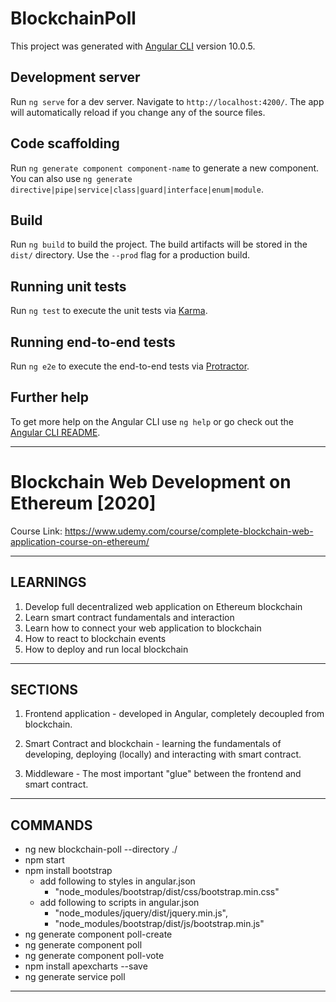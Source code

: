 # BlockchainPoll

This project was generated with [Angular CLI](https://github.com/angular/angular-cli) version 10.0.5.

## Development server

Run `ng serve` for a dev server. Navigate to `http://localhost:4200/`. The app will automatically reload if you change any of the source files.

## Code scaffolding

Run `ng generate component component-name` to generate a new component. You can also use `ng generate directive|pipe|service|class|guard|interface|enum|module`.

## Build

Run `ng build` to build the project. The build artifacts will be stored in the `dist/` directory. Use the `--prod` flag for a production build.

## Running unit tests

Run `ng test` to execute the unit tests via [Karma](https://karma-runner.github.io).

## Running end-to-end tests

Run `ng e2e` to execute the end-to-end tests via [Protractor](http://www.protractortest.org/).

## Further help

To get more help on the Angular CLI use `ng help` or go check out the [Angular CLI README](https://github.com/angular/angular-cli/blob/master/README.md).

---

# Blockchain Web Development on Ethereum [2020]

Course Link: <https://www.udemy.com/course/complete-blockchain-web-application-course-on-ethereum/>

---

## LEARNINGS

1. Develop full decentralized web application on Ethereum blockchain
2. Learn smart contract fundamentals and interaction
3. Learn how to connect your web application to blockchain
4. How to react to blockchain events
5. How to deploy and run local blockchain

---

## SECTIONS

1. Frontend application - developed in Angular, completely decoupled from blockchain.

2. Smart Contract and blockchain - learning the fundamentals of developing, deploying (locally) and interacting with smart contract.

3. Middleware - The most important "glue" between the frontend and smart contract.

---

## COMMANDS

- ng new blockchain-poll --directory ./
- npm start
- npm install bootstrap
  - add following to styles in angular.json
    - "node_modules/bootstrap/dist/css/bootstrap.min.css"
  - add following to scripts in angular.json
    - "node_modules/jquery/dist/jquery.min.js",
    - "node_modules/bootstrap/dist/js/bootstrap.min.js"
- ng generate component poll-create
- ng generate component poll
- ng generate component poll-vote
- npm install apexcharts --save
- ng generate service poll

---
